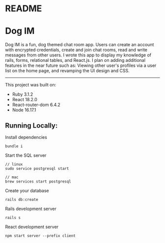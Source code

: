 # README

# Dog IM

Dog IM is a fun, dog themed chat room app. Users can create an account with encrypted credentials, create and join chat rooms, read and write messages from other users. I wrote this app to display my knowledge of rails, forms, relational tables, and React.js. I plan on adding additional features in the near future such as: Viewing other user's profiles via a user list on the home page, and revamping the UI design and CSS.

---

This project was built on:

- Ruby 3.1.2
- React 18.2.0
- React-router-dom 6.4.2
- Node 16.17.1

## Running Locally:

Install dependencies

```
bundle i
```

Start the SQL server

```
// linux
sudo service postgresql start

// mac
brew services start postgresql
```

Create your database

```
rails db:create
```

Rails development server

```
rails s
```

React development server

```
npm start server --prefix client
```
